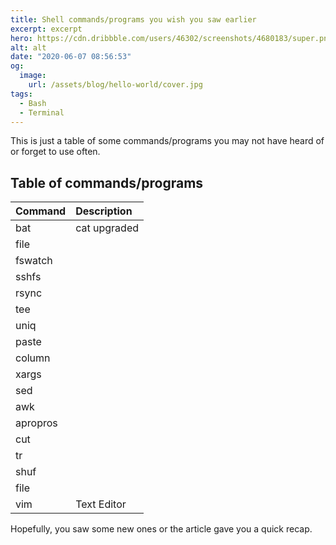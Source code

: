 ```yaml
---
title: Shell commands/programs you wish you saw earlier
excerpt: excerpt
hero: https://cdn.dribbble.com/users/46302/screenshots/4680183/super.png
alt: alt
date: "2020-06-07 08:56:53"
og:
  image:
    url: /assets/blog/hello-world/cover.jpg
tags:
  - Bash
  - Terminal
---
```


This is just a table of some commands/programs you may not have heard of or
forget to use often.

## Table of commands/programs

| Command  | Description  |
| :------- | :----------- |
| bat      | cat upgraded |
| file     |              |
| fswatch  |              |
| sshfs    |              |
| rsync    |              |
| tee      |              |
| uniq     |              |
| paste    |              |
| column   |              |
| xargs    |              |
| sed      |              |
| awk      |              |
| apropros |              |
| cut      |              |
| tr       |              |
| shuf     |              |
| file     |              |
| vim      | Text Editor  |

Hopefully, you saw some new ones or the article gave you a quick recap.
